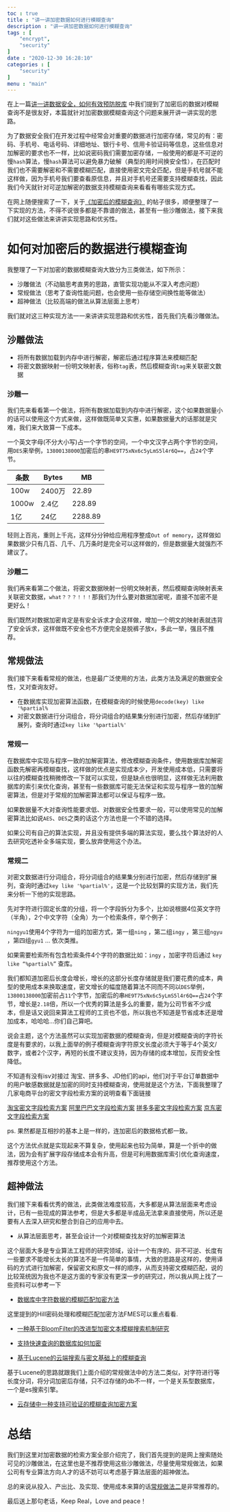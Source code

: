 ```yaml
---
toc : true
title : "讲一讲加密数据如何进行模糊查询"
description : "讲一讲加密数据如何进行模糊查询"
tags : [
	"encrypt",
	"security"
]
date : "2020-12-30 16:28:10"
categories : [
    "security"
]
menu : "main"
---
```



在上一篇[讲一讲数据安全，如何有效预防脱库](https://ningyu1.github.io/20201229/datasource-security.html) 中我们提到了加密后的数据对模糊查询不是很友好，本篇就针对加密数据模糊查询这个问题来展开讲一讲实现的思路。

为了数据安全我们在开发过程中经常会对重要的数据进行加密存储，常见的有：密码、手机号、电话号码、详细地址、银行卡号、信用卡验证码等信息，这些信息对加解密的要求也不一样，比如说密码我们需要加密存储，一般使用的都是不可逆的慢`hash`算法，慢`hash`算法可以避免暴力破解（典型的用时间换安全性），在匹配时我们也不需要解密和不需要模糊匹配，直接使用密文完全匹配，但是手机号就不能这样做，因为手机号我们要查看原信息，并且对手机号还需要支持模糊查找，因此我们今天就针对可逆加解密的数据支持模糊查询来看看有哪些实现方式。

在网上随便搜索了一下，关于[《加密后的模糊查询》](https://www.google.com/search?newwindow=1&source=hp&ei=YvXrX9LPHOeLr7wPydul0Ac&q=%E5%8A%A0%E5%AF%86%E5%90%8E%E7%9A%84%E6%A8%A1%E7%B3%8A%E6%9F%A5%E8%AF%A2&oq=%E5%8A%A0%E5%AF%86%E5%90%8E%E7%9A%84%E6%A8%A1%E7%B3%8A%E6%9F%A5%E8%AF%A2&gs_lcp=CgZwc3ktYWIQAzoFCAAQsQM6AggAOggIABCxAxCDAToECAAQAzoECAAQDDoECAAQHjoGCAAQBRAeULQTWJQsYPAsaAFwAHgAgAHwAYgBuxqSAQYxLjIyLjGYAQCgAQGqAQdnd3Mtd2l6sAEA&sclient=psy-ab&ved=0ahUKEwjSiJeI4_TtAhXnxYsBHcltCXoQ4dUDCAc&uact=5) 的帖子很多，顺便整理了一下实现的方法，不得不说很多都是不靠谱的做法，甚至有一些沙雕做法，接下来我们就对这些做法来讲讲实现思路和优劣性。

# 如何对加密后的数据进行模糊查询

我整理了一下对加密的数据模糊查询大致分为三类做法，如下所示：

* 沙雕做法（不动脑思考直男的思路，直管实现功能从不深入考虑问题）
* 常规做法（思考了查询性能问题，也会使用一些存储空间换性能等做法）
* 超神做法（比较高端的做法从算法层面上思考）

我们就对这三种实现方法一一来讲讲实现思路和优劣性，首先我们先看沙雕做法。

## 沙雕做法

* 将所有数据加载到内存中进行解密，解密后通过程序算法来模糊匹配
* 将密文数据映射一份明文映射表，俗称`tag`表，然后模糊查询`tag`来关联密文数据

### 沙雕一

我们先来看看第一个做法，将所有数据加载到内存中进行解密，这个如果数据量小的话可以使用这个方式来做，这样做既简单又实惠，如果数据量大的话那就是灾难，我们来大致算一下成本。

一个英文字母(不分大小写)占一个字节的空间，一个中文汉字占两个字节的空间，用`DES`来举例，`13800138000`加密后的串`HE9T75xNx6c5yLmS5l4r6Q==`，占`24`个字节。

|条数|Bytes|MB|
|---|---|---|
|100w|2400万|22.89|
|1000w|2.4亿|228.89|
|1亿|24亿|2288.89|

轻则上百兆，重则上千兆，这样分分钟给应用程序整成`Out of memory`，这样做如果数据少只有几百、几千、几万条时是完全可以这样做的，但是数据量大就强烈不建议了。

### 沙雕二

我们再来看第二个做法，将密文数据映射一份明文映射表，然后模糊查询映射表来关联密文数据，`what？？？！！！`那我们为什么要对数据加密呢，直接不加密不是更好么！

我们既然对数据加密肯定是有安全诉求才会这样做，增加一个明文的映射表就违背了安全诉求，这样做既不安全也不方便完全是脱裤子放x，多此一举，强且不推荐。

## 常规做法

我们接下来看看常规的做法，也是最广泛使用的方法，此类方法及满足的数据安全性，又对查询友好。

* 在数据库实现加密算法函数，在模糊查询的时候使用`decode(key) like '%partial%`
* 对密文数据进行分词组合，将分词组合的结果集分别进行加密，然后存储到扩展列，查询时通过`key like '%partial%'`

### 常规一

在数据库中实现与程序一致的加解密算法，修改模糊查询条件，使用数据库加解密函数先解密再模糊查找，这样做的优点是实现成本少，开发使用成本低，只需要将以往的模糊查找稍微修改一下就可以实现，但是缺点也很明显，这样做无法利用数据库的索引来优化查询，甚至有一些数据库可能无法保证和实现与程序一致的加解密算法，但是对于常规的加解密算法都可以保证与程序一致。

如果数据量不大对查询性能要求低、对数据安全性要求一般，可以使用常见的加解密算法比如说`AES`、`DES`之类的话这个方法也是一个不错的选择。

如果公司有自己的算法实现，并且没有提供多端的算法实现，要么找个算法好的人去研究吃透补全多端实现，要么放弃使用这个办法。

### 常规二

对密文数据进行分词组合，将分词组合的结果集分别进行加密，然后存储到扩展列，查询时通过`key like '%partial%'`，这是一个比较划算的实现方法，我们先来分析一下他的实现思路。

先对字符进行固定长度的分组，将一个字段拆分为多个，比如说根据4位英文字符（半角），2个中文字符（全角）为一个检索条件，举个例子：

`ningyu1`使用4个字符为一组的加密方式，第一组`ning` ，第二组`ingy` ，第三组`ngyu` ，第四组`gyu1` … 依次类推。

如果需要检索所有包含检索条件4个字符的数据比如：`ingy` ，加密字符后通过 `key like “%partial%”` 查库。 

我们都知道加密后长度会增长，增长的这部分长度存储就是我们要花费的成本，典型的使用成本来换取速度，密文增长的幅度随着算法不同而不同以`DES`举例，`13800138000`加密前占`11`个字节，加密后的串`HE9T75xNx6c5yLmS5l4r6Q==`占`24`个字节，增长是`2.18`倍，所以一个优秀的算法是多么的重要，能为公司节省不少成本，但是话又说回来算法工程师的工资也不低，所以我也不知道是节省成本还是增加成本，哈哈哈...你们自己算吧。

说会主题，这个方法虽然可以实现加密数据的模糊查询，但是对模糊查询的字符长度是有要求的，以我上面举的例子模糊查询字符原文长度必须大于等于4个英文/数字，或者2个汉字，再短的长度不建议支持，因为存储的成本增加，反而安全性降低。

不知道有没有isv对接过 淘宝、拼多多、JD他们的api，他们对于平台订单数据中的用户敏感数据就是加密的同时支持模糊查询，使用就是这个方法，下面我整理了几家电商平台的密文字段检索方案的说明查看下面链接

[淘宝密文字段检索方案](https://open.taobao.com/docV3.htm?docId=106213&docType=1)
[阿里巴巴文字段检索方案](https://jaq-doc.alibaba.com/docs/doc.htm?treeId=1&articleId=106213&docType=1)
[拼多多密文字段检索方案](https://open.pinduoduo.com/application/document/browse?idStr=3407B605226E77F2)
[京东密文字段检索方案](https://jos.jd.com/commondoc?listId=345)

ps. 果然都是互相抄的基本上是一样的，连加密后的数据格式都一致。

这个方法优点就是实现起来不算复杂，使用起来也较为简单，算是一个折中的做法，因为会有扩展字段存储成本会有升高，但是可利用数据库索引优化查询速度，推荐使用这个方法。

## 超神做法

我们接下来看看优秀的做法，此类做法难度较高，大多都是从算法层面来考虑设计，已有一些现成的算法参考，但是大多都是半成品无法拿来直接使用，所以还是要有人去深入研究和整合到自己的应用中去。

* 从算法层面思考，甚至会设计一个对模糊查找友好的加解密算法

这个层面大多是专业算法工程师的研究领域，设计一个有序的、非不可逆、长度有一些要求不能增长太长的算法不是一件简单的事情，大致的思路是这样的，使用译码的方式进行加解密，保留密文和原文一样的顺序，从而支持密文模糊匹配，说的比较笼统因为我也不是这方面的专家没有更深一步的研究过，所以我从网上找了一些资料可以参考一下

* [数据库中字符数据的模糊匹配加密方法](https://www.jiamisoft.com/blog/6542-zifushujumohupipeijiamifangfa.html)

这里提到的Hill密码处理和模糊匹配加密方法FMES可以重点看看.

* [一种基于BloomFilter的改进型加密文本模糊搜索机制研究](http://kzyjc.cnjournals.com/html/2019/1/20190112.htm)

* [支持快速查询的数据库如何加密](https://www.jiamisoft.com/blog/5961-kuaisuchaxunshujukujiami.html)

* [基于Lucene的云端搜索与密文基础上的模糊查询](https://www.cnblogs.com/arthurqin/p/6307153.html)

基于Lucene的思路就跟我们上面介绍的常规做法中的方法二类似，对字符进行等长度分词，将分词加密后存储，只不过存储的db不一样，一个是关系型数据库，一个是es搜索引擎。

* [云存储中一种支持可验证的模糊查询加密方案](http://jeit.ie.ac.cn/fileDZYXXXB/journal/article/dzyxxxb/2017/7/PDF/160971.pdf)

# 总结

我们到这里对加密数据的检索方案全部介绍完了，我们首先提到的是网上搜索随处可见的沙雕做法，在这里也是不推荐使用这些沙雕做法，尽量使用常规做法，如果公司有专业算法方向人才的话不妨可以考虑基于算法层面的超神做法。

总的来说从投入、产出比、及实现、使用成本来算的话[常规做法二](#常规二)是非常推荐的。

最后送上那句老话，Keep Real，Love and peace！






